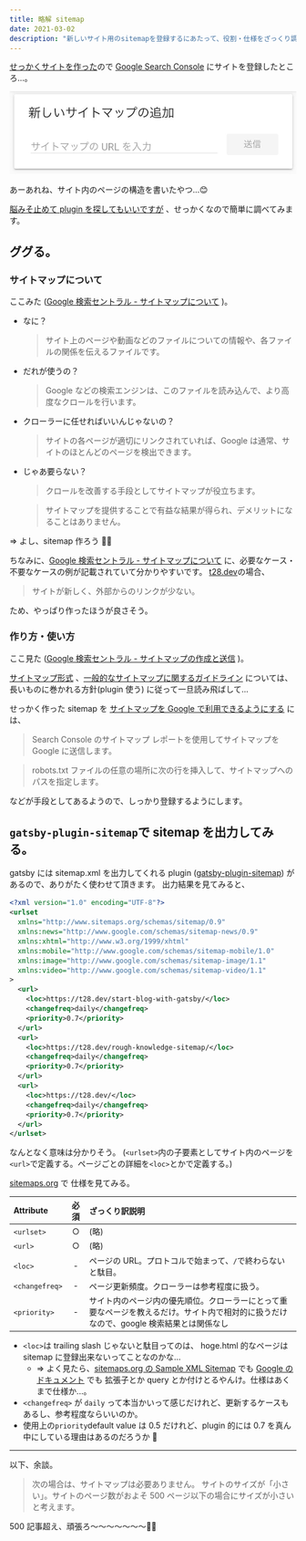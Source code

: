 ```yaml
---
title: 略解 sitemap
date: 2021-03-02
description: "新しいサイト用のsitemapを登録するにあたって、役割・仕様をざっくり調べました。"
---
```


[せっかくサイトを作った](../start-blog-with-gatsby)ので [Google Search Console](https://search.google.com/search-console) にサイトを登録したところ...。

![add sitemap sample](../assets/blog/rough-knowledge-sitemap/add-sitemap-sample.jpg)

あーあれね、サイト内のページの構造を書いたやつ...😊

[脳みそ止めて plugin を探してもいいですが](https://www.gatsbyjs.com/plugins?=sitemap) 、せっかくなので簡単に調べてみます。

## ググる。

### サイトマップについて

ここみた ([Google 検索セントラル - サイトマップについて](https://developers.google.com/search/docs/advanced/sitemaps/overview?hl=ja) )。

- なに？

  > サイト上のページや動画などのファイルについての情報や、各ファイルの関係を伝えるファイルです。

- だれが使うの？

  > Google などの検索エンジンは、このファイルを読み込んで、より高度なクロールを行います。

- クローラーに任せればいいんじゃないの？

  > サイトの各ページが適切にリンクされていれば、Google は通常、サイトのほとんどのページを検出できます。

- じゃあ要らない？

  > クロールを改善する手段としてサイトマップが役立ちます。

  > サイトマップを提供することで有益な結果が得られ、デメリットになることはありません。

=> よし、sitemap 作ろう 💪🔥

ちなみに、[Google 検索セントラル - サイトマップについて](https://developers.google.com/search/docs/advanced/sitemaps/overview?hl=ja#do-i-need-a-sitemap)
に、必要なケース・不要なケースの例が記載されていて分かりやすいです。 [t28.dev](https://t28.dev)の場合、

> サイトが新しく、外部からのリンクが少ない。

ため、やっぱり作ったほうが良さそう。

### 作り方・使い方

ここ見た ([Google 検索セントラル - サイトマップの作成と送信](https://developers.google.com/search/docs/advanced/sitemaps/build-sitemap?hl=ja) )。

[サイトマップ形式](https://developers.google.com/search/docs/advanced/sitemaps/build-sitemap?hl=ja#sitemapformat) 、[一般的なサイトマップに関するガイドライン](https://developers.google.com/search/docs/advanced/sitemaps/build-sitemap?hl=ja#general-guidelines) については、
長いものに巻かれる方針(plugin 使う) に従って一旦読み飛ばして...

せっかく作った sitemap を [サイトマップを Google で利用できるようにする](https://developers.google.com/search/docs/advanced/sitemaps/build-sitemap?hl=ja#addsitemap) には、

> Search Console のサイトマップ レポートを使用してサイトマップを Google に送信します。

> robots.txt ファイルの任意の場所に次の行を挿入して、サイトマップへのパスを指定します。

などが手段としてあるようので、しっかり登録するようにします。

## `gatsby-plugin-sitemap`で sitemap を出力してみる。

gatsby には sitemap.xml を出力してくれる plugin ([gatsby-plugin-sitemap](https://github.com/gatsbyjs/gatsby/tree/master/packages/gatsby-plugin-sitemap)) があるので、ありがたく使わせて頂きます。
出力結果を見てみると、

```xml
<?xml version="1.0" encoding="UTF-8"?>
<urlset
  xmlns="http://www.sitemaps.org/schemas/sitemap/0.9"
  xmlns:news="http://www.google.com/schemas/sitemap-news/0.9"
  xmlns:xhtml="http://www.w3.org/1999/xhtml"
  xmlns:mobile="http://www.google.com/schemas/sitemap-mobile/1.0"
  xmlns:image="http://www.google.com/schemas/sitemap-image/1.1"
  xmlns:video="http://www.google.com/schemas/sitemap-video/1.1"
>
  <url>
    <loc>https://t28.dev/start-blog-with-gatsby/</loc>
    <changefreq>daily</changefreq>
    <priority>0.7</priority>
  </url>
  <url>
    <loc>https://t28.dev/rough-knowledge-sitemap/</loc>
    <changefreq>daily</changefreq>
    <priority>0.7</priority>
  </url>
  <url>
    <loc>https://t28.dev/</loc>
    <changefreq>daily</changefreq>
    <priority>0.7</priority>
  </url>
</urlset>
```

なんとなく意味は分かりそう。
(`<urlset>`内の子要素としてサイト内のページを`<url>`で定義する。ページごとの詳細を`<loc>`とかで定義する。)

[sitemaps.org](https://www.sitemaps.org/protocol.html) で 仕様を見てみる。

| Attribute      | 必須 | ざっくり訳説明                                                                                                                          |
| :------------- | :--: | :-------------------------------------------------------------------------------------------------------------------------------------- |
| `<urlset>`     |  ○   | (略)                                                                                                                                    |
| `<url>`        |  ○   | (略)                                                                                                                                    |
| `<loc>`        |  -   | ページの URL。プロトコルで始まって、`/`で終わらないと駄目。                                                                             |
| `<changefreq>` |  -   | ページ更新頻度。クローラーは参考程度に扱う。                                                                                            |
| `<priority>`   |  -   | サイト内のページ内の優先順位。クローラーにとって重要なページを教えるだけ。サイト内で相対的に扱うだけなので、google 検索結果とは関係なし |

- `<loc>`は trailing slash じゃないと駄目ってのは、 hoge.html 的なページは sitemap に登録出来ないってことなのかな...
  - => よく見たら、[sitemaps.org の Sample XML Sitemap](https://www.sitemaps.org/protocol.html) でも [Google のドキュメント](https://developers.google.com/search/docs/advanced/sitemaps/build-sitemap?hl=ja) でも 拡張子とか query とか付けとるやんけ。仕様はあくまで仕様か...。
- `<changefreq>` が `daily` って本当かいって感じだけれど、更新するケースもあるし、参考程度ならいいのか。
- 使用上の`priority`default value は 0.5 だけれど、plugin 的には 0.7 を真ん中にしている理由はあるのだろうか 🤔

---

以下、余談。

> 次の場合は、サイトマップは必要ありません。
> サイトのサイズが「小さい」。サイトのページ数がおよそ 500 ページ以下の場合にサイズが小さいと考えます。

500 記事超え、頑張ろ〜〜〜〜〜〜〜👊😊

